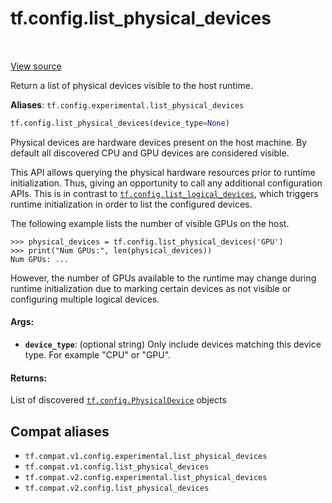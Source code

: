 <div itemscope itemtype="http://developers.google.com/ReferenceObject">
<meta itemprop="name" content="tf.config.list_physical_devices" />
<meta itemprop="path" content="Stable" />
</div>

# tf.config.list_physical_devices

<!-- Insert buttons and diff -->

<table class="tfo-notebook-buttons tfo-api" align="left">
</table>

<a target="_blank" href="/code/stable/tensorflow/python/framework/config.py">View source</a>



Return a list of physical devices visible to the host runtime.

**Aliases**: `tf.config.experimental.list_physical_devices`

``` python
tf.config.list_physical_devices(device_type=None)
```



<!-- Placeholder for "Used in" -->

Physical devices are hardware devices present on the host machine. By default
all discovered CPU and GPU devices are considered visible.

This API allows querying the physical hardware resources prior to runtime
initialization. Thus, giving an opportunity to call any additional
configuration APIs. This is in contrast to <a href="../../tf/config/list_logical_devices.md"><code>tf.config.list_logical_devices</code></a>,
which triggers runtime initialization in order to list the configured devices.

The following example lists the number of visible GPUs on the host.

```
>>> physical_devices = tf.config.list_physical_devices('GPU')
>>> print("Num GPUs:", len(physical_devices))
Num GPUs: ...
```

However, the number of GPUs available to the runtime may change during runtime
initialization due to marking certain devices as not visible or configuring
multiple logical devices.

#### Args:


* <b>`device_type`</b>: (optional string) Only include devices matching this device
  type. For example "CPU" or "GPU".


#### Returns:

List of discovered <a href="../../tf/config/PhysicalDevice.md"><code>tf.config.PhysicalDevice</code></a> objects


## Compat aliases

* `tf.compat.v1.config.experimental.list_physical_devices`
* `tf.compat.v1.config.list_physical_devices`
* `tf.compat.v2.config.experimental.list_physical_devices`
* `tf.compat.v2.config.list_physical_devices`

